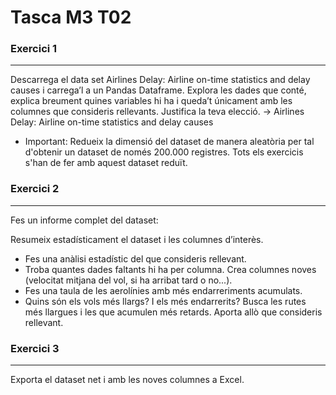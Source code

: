 # Tasca M3 T02

### Exercici 1
***
Descarrega el data set Airlines Delay: Airline on-time statistics and delay causes i carrega’l a un Pandas Dataframe. Explora les dades que conté, explica breument quines variables hi ha i queda’t únicament amb les columnes que consideris rellevants. Justifica la teva elecció.
-> Airlines Delay: Airline on-time statistics and delay causes
- Important: Redueix la dimensió del dataset de manera aleatòria per tal d'obtenir un dataset de només 200.000 registres. Tots els exercicis s'han de fer amb aquest dataset reduït.

### Exercici 2
***
Fes un informe complet del dataset:

Resumeix estadísticament el dataset i les columnes d’interès. 
- Fes una anàlisi estadístic del que consideris rellevant.
- Troba quantes dades faltants hi ha per columna. Crea columnes noves (velocitat mitjana del vol, si ha arribat tard o no...).
- Fes una taula de les aerolínies amb més endarreriments acumulats.
- Quins són els vols més llargs? I els més endarrerits? Busca les rutes més llargues i les que acumulen més retards. Aporta allò que consideris rellevant.

### Exercici 3
***
Exporta el dataset net i amb les noves columnes a Excel.
